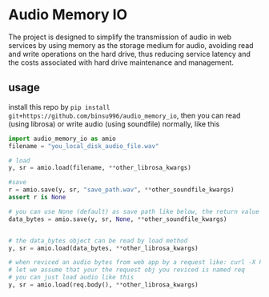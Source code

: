 # Audio Memory IO
The project is designed to simplify the transmission of audio in web services by using memory as the storage medium for audio, avoiding read and write operations on the hard drive, thus reducing service latency and the costs associated with hard drive maintenance and management.

## usage
install this repo by `pip install git+https://github.com/binsu996/audio_memory_io`, then you can read (using librosa) or write audio (using soundfile) normally, like this
```python
import audio_memory_io as amio
filename = "you_local_disk_audio_file.wav"

# load
y, sr = amio.load(filename, **other_librosa_kwargs)

#save 
r = amio.save(y, sr, "save_path.wav", **other_soundfile_kwargs)
assert r is None

# you can use None (default) as save path like below, the return value will be the audio file bytes
data_bytes = amio.save(y, sr, None, **other_soundfile_kwargs)


# the data_bytes object can be read by load method
y, sr = amio.load(data_bytes, **other_librosa_kwargs)

# when reviced an audio bytes from web app by a request like: curl -X POST -d @yourfile.wav http://example.com/upload
# let we assume that your the request obj you reviced is named req
# you can just load audio like this
y, sr = amio.load(req.body(), **other_librosa_kwargs)
```


